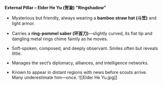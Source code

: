 **External Pillar – Elder He Yu (贺渝) "Ringshadow"**

- Mysterious but friendly, always wearing a **bamboo straw hat (斗笠)** and light armor.
    
- Carries a **ring-pommel saber (环首刀)**—slightly curved, its flat tip and dangling metal rings chime faintly as he moves.
    
- Soft-spoken, composed, and deeply observant. Smiles often but reveals little.
    
- Manages the sect’s diplomacy, alliances, and intelligence networks.
    
- Known to appear in distant regions with news before scouts arrive. Many underestimate him—once.
![[Elder He Yu.jpg]]